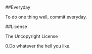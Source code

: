 ##Everyday

To do one thing well, commit everyday.

##License

The Uncopyright License

0.Do whatever the hell you like.